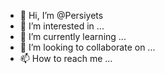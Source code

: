 - 👋 Hi, I’m @Persiyets
- 👀 I’m interested in ...
- 🌱 I’m currently learning ...
- 💞️ I’m looking to collaborate on ...
- 📫 How to reach me ...

<!---
Persiyets/Persiyets is a ✨ special ✨ repository because its `README.md` (this file) appears on your GitHub profile.
You can click the Preview link to take a look at your changes.
--->
